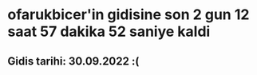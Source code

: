 # ofarukbicer'in gidisine son 2 gun 12 saat 57 dakika 52 saniye kaldi

## Gidis tarihi: 30.09.2022 :(